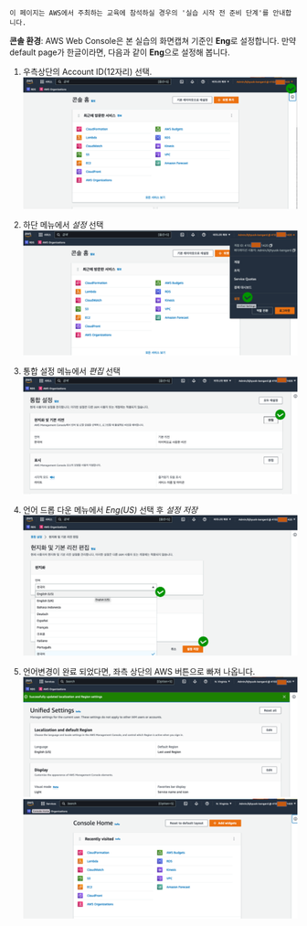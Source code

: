 `이 페이지는 AWS에서 주최하는 교육에 참석하실 경우의 '실습 시작 전 준비 단계'를 안내합니다.`

**콘솔 환경**: AWS Web Console은 본 실습의 화면캡쳐 기준인 **Eng**로 설정합니다. 
만약 default page가 한글이라면, 다음과 같이 **Eng**으로 설정해 봅니다.

1. 우측상단의 Account ID(12자리) 선택.
![0-1](../images/0-1.png)

2. 하단 메뉴에서 *설정* 선택
![0-2](../images/0-2.png)

3. 통합 설정 메뉴에서 *편집* 선택
![0-3](../images/0-3.png)

4. 언어 드롭 다운 메뉴에서 *Eng(US)* 선택 후 *설정 저장*
![0-4](../images/0-4.png)

5. 언어변경이 완료 되었다면, 좌측 상단의 AWS 버튼으로 빠져 나옵니다.
![0-5](../images/0-5.png)
![0-6](../images/0-6.png)

